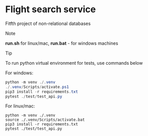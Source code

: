 # Flight search service
Fitfth project of non-relational databases

> [!NOTE]
**run.sh** for linux/mac, **run.bat** - for windows machines

> [!TIP]
To run python virtual environment for tests, use commands below

For windows:
```powershell
python -m venv ./.venv
./.venv/Scripts/activate.ps1 
pip3 install -r requirements.txt
pytest ./test/test_api.py
```

For linux/mac:
```shell
python -m venv ./.venv
source ./.venv/Scripts/activate.bat
pip3 install -r requirements.txt
pytest ./test/test_api.py
```